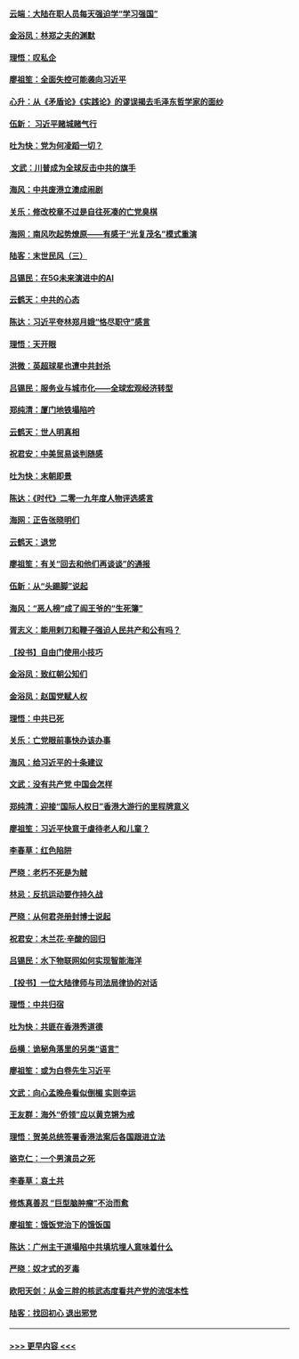 #### [云端：大陆在职人员每天强迫学“学习强国”](../pages/nsc993/n11738735.md?t=12222333) 
#### [金浴凤：林郑之夫的渊默](../pages/nsc993/n11737735.md?t=12222333) 
#### [理悟：叹私企](../pages/nsc993/n11737715.md?t=12222333) 
#### [廖祖笙：全面失控可能袭向习近平](../pages/nsc993/n11737704.md?t=12222333) 
#### [心升：从《矛盾论》《实践论》的谬误揭去毛泽东哲学家的面纱](../pages/nsc993/n11736962.md?t=12222333) 
#### [伍新： 习近平赌城赌气行](../pages/nsc993/n11736929.md?t=12222333) 
#### [吐为快：党为何凌蹈一切？](../pages/nsc993/n11736915.md?t=12222333) 
#### [ 文武：川普成为全球反击中共的旗手](../pages/nsc993/n11736882.md?t=12222333) 
#### [海风：中共废港立澳成闹剧](../pages/nsc993/n11735857.md?t=12222333) 
#### [关乐：修改校章不过是自往死凑的亡党臭棋](../pages/nsc993/n11735097.md?t=12222333) 
#### [海网：南风吹起势燎原——有感于“光复茂名”模式重演](../pages/nsc993/n11732308.md?t=12222333) 
#### [陆客：末世民风（三）](../pages/nsc993/n11732211.md?t=12222333) 
#### [吕锡民：在5G未来演进中的AI](../pages/nsc993/n11730010.md?t=12222333) 
#### [云鹤天：中共的心态](../pages/nsc993/n11729906.md?t=12222333) 
#### [陈达：习近平夸林郑月娥“恪尽职守”感言](../pages/nsc993/n11729881.md?t=12222333) 
#### [理悟：天开眼](../pages/nsc993/n11729699.md?t=12222333) 
#### [洪微：英超球星也遭中共封杀](../pages/nsc993/n11727243.md?t=12222333) 
#### [吕锡民：服务业与城市化——全球宏观经济转型](../pages/nsc993/n11725845.md?t=12222333) 
#### [郑纯清：厦门地铁塌陷吟](../pages/nsc993/n11725813.md?t=12222333) 
#### [云鹤天：世人明真相](../pages/nsc993/n11725621.md?t=12222333) 
#### [祝君安：中美贸易谈判随感](../pages/nsc993/n11725609.md?t=12222333) 
#### [吐为快：末朝即景](../pages/nsc993/n11723365.md?t=12222333) 
#### [陈达：《时代》二零一九年度人物评选感言](../pages/nsc993/n11723337.md?t=12222333) 
#### [海网：正告张晓明们](../pages/nsc993/n11723228.md?t=12222333) 
#### [云鹤天：退党](../pages/nsc993/n11723056.md?t=12222333) 
#### [廖祖笙：有关“回去和他们再谈谈”的通报](../pages/nsc993/n11722442.md?t=12222333) 
#### [伍新：从“头踢脚”说起](../pages/nsc993/n11722429.md?t=12222333) 
#### [海风：“恶人榜”成了阎王爷的“生死簿”](../pages/nsc993/n11722272.md?t=12222333) 
#### [胥志义：能用剌刀和鞭子强迫人民共产和公有吗？](../pages/nsc993/n11720569.md?t=12222333) 
#### [【投书】自由门使用小技巧](../pages/nsc993/n11720180.md?t=12222333) 
#### [金浴凤：致红朝公知们](../pages/nsc993/n11720563.md?t=12222333) 
#### [金浴凤：赵国党赋人权](../pages/nsc993/n11720533.md?t=12222333) 
#### [理悟：中共已死](../pages/nsc993/n11720233.md?t=12222333) 
#### [关乐：亡党眼前事快办该办事](../pages/nsc993/n11719160.md?t=12222333) 
#### [海风：给习近平的十条建议](../pages/nsc993/n11717616.md?t=12222333) 
#### [文武：没有共产党 中国会怎样](../pages/nsc993/n11717584.md?t=12222333) 
#### [郑纯清：迎接“国际人权日”香港大游行的里程牌意义](../pages/nsc993/n11717417.md?t=12222333) 
#### [廖祖笙：习近平快意于虐待老人和儿童？](../pages/nsc993/n11715313.md?t=12222333) 
#### [李春草：红色陷阱](../pages/nsc993/n11715029.md?t=12222333) 
#### [严晓：老朽不死是为贼](../pages/nsc993/n11712910.md?t=12222333) 
#### [林忌：反抗运动要作持久战](../pages/nsc993/n11712623.md?t=12222333) 
#### [严晓：从何君尧册封博士说起](../pages/nsc993/n11712465.md?t=12222333) 
#### [祝君安：木兰花·辛酸的回归](../pages/nsc993/n11712381.md?t=12222333) 
#### [吕锡民：水下物联网如何实现智能海洋](../pages/nsc993/n11711158.md?t=12222333) 
#### [【投书】一位大陆律师与司法局律协的对话](../pages/nsc993/n11709675.md?t=12222333) 
#### [理悟：中共归宿](../pages/nsc993/n11710059.md?t=12222333) 
#### [吐为快：共匪在香港秀道德](../pages/nsc993/n11709979.md?t=12222333) 
#### [岳横：诡秘角落里的另类“语言”](../pages/nsc993/n11709792.md?t=12222333) 
#### [廖祖笙：或为白卷先生习近平](../pages/nsc993/n11708330.md?t=12222333) 
#### [文武：向心孟晚舟看似倒楣 实则幸运](../pages/nsc993/n11708236.md?t=12222333) 
#### [王友群：海外“侨领”应以黄克锵为戒](../pages/nsc993/n11706176.md?t=12222333) 
#### [理悟：贺美总统签署香港法案后各国跟进立法](../pages/nsc993/n11706853.md?t=12222333) 
#### [骆克仁：一个男演员之死](../pages/nsc993/n11706677.md?t=12222333) 
#### [李春草：哀土共](../pages/nsc993/n11706255.md?t=12222333) 
#### [修炼真善忍 “巨型脑肿瘤”不治而愈](../pages/nsc993/n11705340.md?t=12222333) 
#### [廖祖笙：饿饭党治下的饿饭国](../pages/nsc993/n11705085.md?t=12222333) 
#### [陈达：广州主干道塌陷中共填坑埋人意味着什么](../pages/nsc993/n11705046.md?t=12222333) 
#### [严晓：奴才式的歹毒](../pages/nsc993/n11704826.md?t=12222333) 
#### [欧阳天剑：从金三胖的核武态度看共产党的流氓本性](../pages/nsc993/n11702238.md?t=12222333) 
#### [陆客：找回初心 退出邪党](../pages/nsc993/n11702213.md?t=12222333) 

----
#### [ >>> 更早内容 <<< ](../indexes/nsc993-earlier.md)
